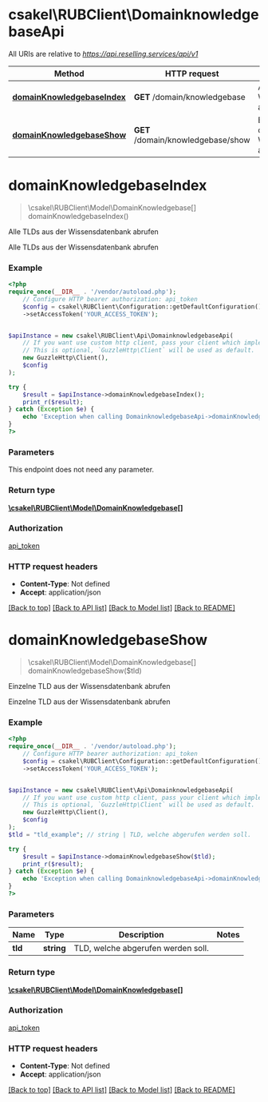 # csakel\RUBClient\DomainknowledgebaseApi

All URIs are relative to *https://api.reselling.services/api/v1*

Method | HTTP request | Description
------------- | ------------- | -------------
[**domainKnowledgebaseIndex**](DomainknowledgebaseApi.md#domainknowledgebaseindex) | **GET** /domain/knowledgebase | Alle TLDs aus der Wissensdatenbank abrufen
[**domainKnowledgebaseShow**](DomainknowledgebaseApi.md#domainknowledgebaseshow) | **GET** /domain/knowledgebase/show | Einzelne TLD aus der Wissensdatenbank abrufen

# **domainKnowledgebaseIndex**
> \csakel\RUBClient\Model\DomainKnowledgebase[] domainKnowledgebaseIndex()

Alle TLDs aus der Wissensdatenbank abrufen

Alle TLDs aus der Wissensdatenbank abrufen

### Example
```php
<?php
require_once(__DIR__ . '/vendor/autoload.php');
    // Configure HTTP bearer authorization: api_token
    $config = csakel\RUBClient\Configuration::getDefaultConfiguration()
    ->setAccessToken('YOUR_ACCESS_TOKEN');


$apiInstance = new csakel\RUBClient\Api\DomainknowledgebaseApi(
    // If you want use custom http client, pass your client which implements `GuzzleHttp\ClientInterface`.
    // This is optional, `GuzzleHttp\Client` will be used as default.
    new GuzzleHttp\Client(),
    $config
);

try {
    $result = $apiInstance->domainKnowledgebaseIndex();
    print_r($result);
} catch (Exception $e) {
    echo 'Exception when calling DomainknowledgebaseApi->domainKnowledgebaseIndex: ', $e->getMessage(), PHP_EOL;
}
?>
```

### Parameters
This endpoint does not need any parameter.

### Return type

[**\csakel\RUBClient\Model\DomainKnowledgebase[]**](../Model/DomainKnowledgebase.md)

### Authorization

[api_token](../../README.md#api_token)

### HTTP request headers

 - **Content-Type**: Not defined
 - **Accept**: application/json

[[Back to top]](#) [[Back to API list]](../../README.md#documentation-for-api-endpoints) [[Back to Model list]](../../README.md#documentation-for-models) [[Back to README]](../../README.md)

# **domainKnowledgebaseShow**
> \csakel\RUBClient\Model\DomainKnowledgebase[] domainKnowledgebaseShow($tld)

Einzelne TLD aus der Wissensdatenbank abrufen

Einzelne TLD aus der Wissensdatenbank abrufen

### Example
```php
<?php
require_once(__DIR__ . '/vendor/autoload.php');
    // Configure HTTP bearer authorization: api_token
    $config = csakel\RUBClient\Configuration::getDefaultConfiguration()
    ->setAccessToken('YOUR_ACCESS_TOKEN');


$apiInstance = new csakel\RUBClient\Api\DomainknowledgebaseApi(
    // If you want use custom http client, pass your client which implements `GuzzleHttp\ClientInterface`.
    // This is optional, `GuzzleHttp\Client` will be used as default.
    new GuzzleHttp\Client(),
    $config
);
$tld = "tld_example"; // string | TLD, welche abgerufen werden soll.

try {
    $result = $apiInstance->domainKnowledgebaseShow($tld);
    print_r($result);
} catch (Exception $e) {
    echo 'Exception when calling DomainknowledgebaseApi->domainKnowledgebaseShow: ', $e->getMessage(), PHP_EOL;
}
?>
```

### Parameters

Name | Type | Description  | Notes
------------- | ------------- | ------------- | -------------
 **tld** | **string**| TLD, welche abgerufen werden soll. |

### Return type

[**\csakel\RUBClient\Model\DomainKnowledgebase[]**](../Model/DomainKnowledgebase.md)

### Authorization

[api_token](../../README.md#api_token)

### HTTP request headers

 - **Content-Type**: Not defined
 - **Accept**: application/json

[[Back to top]](#) [[Back to API list]](../../README.md#documentation-for-api-endpoints) [[Back to Model list]](../../README.md#documentation-for-models) [[Back to README]](../../README.md)

